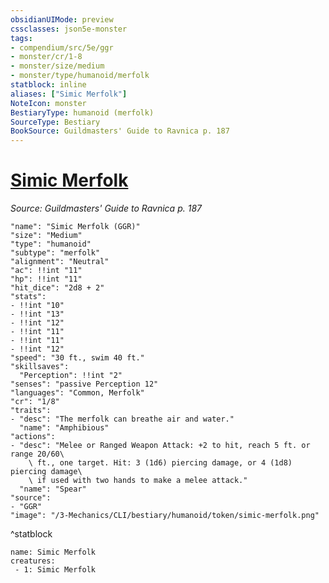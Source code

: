 ```yaml
---
obsidianUIMode: preview
cssclasses: json5e-monster
tags:
- compendium/src/5e/ggr
- monster/cr/1-8
- monster/size/medium
- monster/type/humanoid/merfolk
statblock: inline
aliases: ["Simic Merfolk"]
NoteIcon: monster
BestiaryType: humanoid (merfolk)
SourceType: Bestiary
BookSource: Guildmasters' Guide to Ravnica p. 187
---
```

# [Simic Merfolk](3-Mechanics\CLI\bestiary\humanoid/simic-merfolk-ggr.md)
*Source: Guildmasters' Guide to Ravnica p. 187*  

```statblock
"name": "Simic Merfolk (GGR)"
"size": "Medium"
"type": "humanoid"
"subtype": "merfolk"
"alignment": "Neutral"
"ac": !!int "11"
"hp": !!int "11"
"hit_dice": "2d8 + 2"
"stats":
- !!int "10"
- !!int "13"
- !!int "12"
- !!int "11"
- !!int "11"
- !!int "12"
"speed": "30 ft., swim 40 ft."
"skillsaves":
  "Perception": !!int "2"
"senses": "passive Perception 12"
"languages": "Common, Merfolk"
"cr": "1/8"
"traits":
- "desc": "The merfolk can breathe air and water."
  "name": "Amphibious"
"actions":
- "desc": "Melee or Ranged Weapon Attack: +2 to hit, reach 5 ft. or range 20/60\
    \ ft., one target. Hit: 3 (1d6) piercing damage, or 4 (1d8) piercing damage\
    \ if used with two hands to make a melee attack."
  "name": "Spear"
"source":
- "GGR"
"image": "/3-Mechanics/CLI/bestiary/humanoid/token/simic-merfolk.png"
```
^statblock

```encounter-table
name: Simic Merfolk
creatures:
 - 1: Simic Merfolk
```